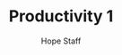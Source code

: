 ---
image: /assets/img/kl/kl_productivity_1.png
title: Productivity 1
number: 1
categories:
  - Meditations
  - Carpe Diem
  - Productivity
author: Hope Staff
notes: Productivity 1
embed: >-
  EMBED_GOES_HERE
transcript: >-
  SOME LINES OF TEXT START HERE
---